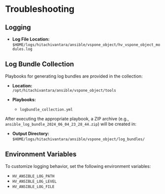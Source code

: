 # Troubleshooting

## Logging

- **Log File Location:**  
  `$HOME/logs/hitachivantara/ansible/vspone_object/hv_vspone_object_modules.log`

## Log Bundle Collection

Playbooks for generating log bundles are provided in the collection:

- **Location:**  
  `/opt/hitachivantara/ansible/vspone_object/tools`

- **Playbooks:**
  - `logbundle_collection.yml`

After executing the appropriate playbook, a ZIP archive (e.g., `ansible_log_bundle_2024_06_04_23_28_44.zip`) will be created in:

- **Output Directory:**  
  `$HOME/logs/hitachivantara/ansible/vspone_object/log_bundles/`

## Environment Variables

To customize logging behavior, set the following environment variables:

- `HV_ANSIBLE_LOG_PATH`
- `HV_ANSIBLE_LOG_LEVEL`
- `HV_ANSIBLE_LOG_FILE`
